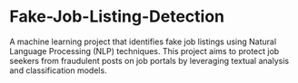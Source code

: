 # Fake-Job-Listing-Detection
A machine learning project that identifies fake job listings using Natural Language Processing (NLP) techniques. This project aims to protect job seekers from fraudulent posts on job portals by leveraging textual analysis and classification models.
